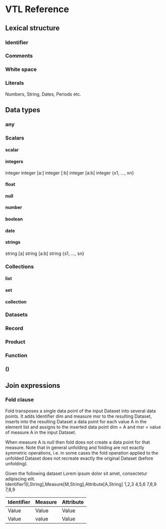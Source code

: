 # VTL Reference

## Lexical structure

### Identifier

### Comments

### White space

### Literals

Numbers, String, Dates, Periods etc.

## Data types

### any

### Scalars

#### scalar

#### integers

integer
integer [a:]
integer [:b]
integer [a:b]
integer {x1, ..., xn}

#### float

#### null

#### number

#### boolean

#### date

#### strings

string [a]
string [a:b]
string {s1, ..., sn}

### Collections

#### list

#### set

#### collection

### Datasets

### Record

### Product

### Function

### ()

## Join expressions

### Fold clause

Fold transposes a single data point of the input Dataset into several
data points. It adds Identifier dim and measure msr to the resulting
Dataset, inserts into the resulting Dataset a data point for each value
A in the element list and assigns to the inserted data point dim = A and
msr = value of measure A in the input Dataset.

When measure A is null then fold does not create a data point for that
measure. Note that in general unfolding and folding are not exactly
symmetric operations, i.e. in some cases the fold operation applied to
the unfolded Dataset does not recreate exactly the original Dataset
(before unfolding).



<div class="vtl-example" data-vtl-example>
    <div class="vtl-block">
Given the following dataset Lorem ipsum dolor sit amet, consectetur adipiscing elit.
    </div>
    <vtl-code expression="expression" output="datasets" input="inputs"></vtl-code>
    <vtl-data datasets="inputs.concat(datasets)"></vtl-data>
    <vtl-dataset name="test" add-to="inputs">
Identifier1[I,String],Measure[M,String],Attribute[A,String]
1,2,3
4,5,6
7,8,9
7,8,9
    </vtl-dataset>
</div>



| Identifier | Measure | Attribute |
|:--------------------|:--------|:----------|
| Value               | Value   | Value     |
| Value               | value   | Value     |




